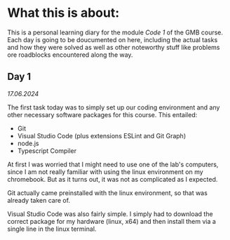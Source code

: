 # What this is about:
This is a personal learning diary for the module *Code 1* of the GMB course. Each day is going to be doucumented on here, including the actual tasks and how they were solved as well as other noteworthy stuff like problems ore roadblocks encountered along the way.


## Day 1
*17.06.2024*

The first task today was to simply set up our coding environment and any other necessary software packages for this course. This entailed:

- Git
- Visual Studio Code (plus extensions ESLint and Git Graph)
- node.js
- Typescript Compiler
  
At first I was worried that I might need to use one of the lab's computers, since I am not really familiar with using the linux environment on my chromebook. But as it turns out, it was not as complicated as I expected. 

Git actually came preinstalled with the linux environment, so that was already taken care of. 

Visual Studio Code was also fairly simple. I simply had to download the correct package for my hardware (linux, x64) and then install them via a single line in the linux terminal.

